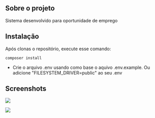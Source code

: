 ## Sobre o projeto

Sistema desenvolvido para oportunidade de emprego

## Instalação

Após clonas o repositório, execute esse comando:
```
composer install
```

- Crie o arquivo .env usando como base o aquivo .env.example. Ou adicione "FILESYSTEM_DRIVER=public" ao seu .env

## Screenshots

![](https://i.imgur.com/52poUei.png)

![](https://i.imgur.com/UjSohEP.png)
